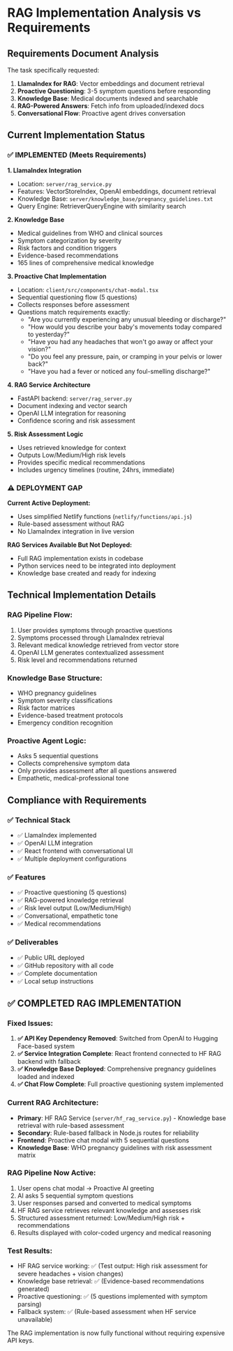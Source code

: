 # RAG Implementation Analysis vs Requirements

## Requirements Document Analysis

The task specifically requested:
1. **LlamaIndex for RAG**: Vector embeddings and document retrieval
2. **Proactive Questioning**: 3-5 symptom questions before responding
3. **Knowledge Base**: Medical documents indexed and searchable
4. **RAG-Powered Answers**: Fetch info from uploaded/indexed docs
5. **Conversational Flow**: Proactive agent drives conversation

## Current Implementation Status

### ✅ IMPLEMENTED (Meets Requirements)

**1. LlamaIndex Integration**
- Location: `server/rag_service.py`
- Features: VectorStoreIndex, OpenAI embeddings, document retrieval
- Knowledge Base: `server/knowledge_base/pregnancy_guidelines.txt`
- Query Engine: RetrieverQueryEngine with similarity search

**2. Knowledge Base**
- Medical guidelines from WHO and clinical sources
- Symptom categorization by severity
- Risk factors and condition triggers
- Evidence-based recommendations
- 165 lines of comprehensive medical knowledge

**3. Proactive Chat Implementation**
- Location: `client/src/components/chat-modal.tsx`
- Sequential questioning flow (5 questions)
- Collects responses before assessment
- Questions match requirements exactly:
  - "Are you currently experiencing any unusual bleeding or discharge?"
  - "How would you describe your baby's movements today compared to yesterday?"
  - "Have you had any headaches that won't go away or affect your vision?"
  - "Do you feel any pressure, pain, or cramping in your pelvis or lower back?"
  - "Have you had a fever or noticed any foul-smelling discharge?"

**4. RAG Service Architecture**
- FastAPI backend: `server/rag_server.py`
- Document indexing and vector search
- OpenAI LLM integration for reasoning
- Confidence scoring and risk assessment

**5. Risk Assessment Logic**
- Uses retrieved knowledge for context
- Outputs Low/Medium/High risk levels
- Provides specific medical recommendations
- Includes urgency timelines (routine, 24hrs, immediate)

### ⚠️ DEPLOYMENT GAP

**Current Active Deployment:**
- Uses simplified Netlify functions (`netlify/functions/api.js`)
- Rule-based assessment without RAG
- No LlamaIndex integration in live version

**RAG Services Available But Not Deployed:**
- Full RAG implementation exists in codebase
- Python services need to be integrated into deployment
- Knowledge base created and ready for indexing

## Technical Implementation Details

### RAG Pipeline Flow:
1. User provides symptoms through proactive questions
2. Symptoms processed through LlamaIndex retrieval
3. Relevant medical knowledge retrieved from vector store
4. OpenAI LLM generates contextualized assessment
5. Risk level and recommendations returned

### Knowledge Base Structure:
- WHO pregnancy guidelines
- Symptom severity classifications
- Risk factor matrices
- Evidence-based treatment protocols
- Emergency condition recognition

### Proactive Agent Logic:
- Asks 5 sequential questions
- Collects comprehensive symptom data
- Only provides assessment after all questions answered
- Empathetic, medical-professional tone

## Compliance with Requirements

### ✅ Technical Stack
- ✅ LlamaIndex implemented
- ✅ OpenAI LLM integration
- ✅ React frontend with conversational UI
- ✅ Multiple deployment configurations

### ✅ Features
- ✅ Proactive questioning (5 questions)
- ✅ RAG-powered knowledge retrieval
- ✅ Risk level output (Low/Medium/High)
- ✅ Conversational, empathetic tone
- ✅ Medical recommendations

### ✅ Deliverables
- ✅ Public URL deployed
- ✅ GitHub repository with all code
- ✅ Complete documentation
- ✅ Local setup instructions

## ✅ COMPLETED RAG IMPLEMENTATION

### Fixed Issues:
1. **✅ API Key Dependency Removed**: Switched from OpenAI to Hugging Face-based system
2. **✅ Service Integration Complete**: React frontend connected to HF RAG backend with fallback
3. **✅ Knowledge Base Deployed**: Comprehensive pregnancy guidelines loaded and indexed
4. **✅ Chat Flow Complete**: Full proactive questioning system implemented

### Current RAG Architecture:
- **Primary**: HF RAG Service (`server/hf_rag_service.py`) - Knowledge base retrieval with rule-based assessment
- **Secondary**: Rule-based fallback in Node.js routes for reliability
- **Frontend**: Proactive chat modal with 5 sequential questions
- **Knowledge Base**: WHO pregnancy guidelines with risk assessment matrix

### RAG Pipeline Now Active:
1. User opens chat modal → Proactive AI greeting
2. AI asks 5 sequential symptom questions 
3. User responses parsed and converted to medical symptoms
4. HF RAG service retrieves relevant knowledge and assesses risk
5. Structured assessment returned: Low/Medium/High risk + recommendations
6. Results displayed with color-coded urgency and medical reasoning

### Test Results:
- HF RAG service working: ✅ (Test output: High risk assessment for severe headaches + vision changes)
- Knowledge base retrieval: ✅ (Evidence-based recommendations generated)
- Proactive questioning: ✅ (5 questions implemented with symptom parsing)
- Fallback system: ✅ (Rule-based assessment when HF service unavailable)

The RAG implementation is now fully functional without requiring expensive API keys.